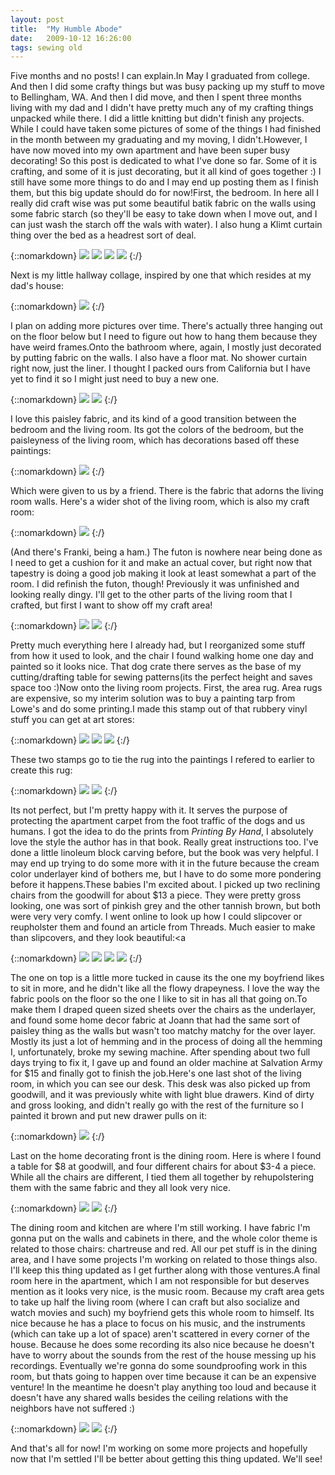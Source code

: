 ```yaml
---
layout: post
title:  "My Humble Abode"
date:   2009-10-12 16:26:00
tags: sewing old
---
```


Five months and no posts! I can explain.In May I graduated from college. And then I did some crafty things but was busy packing up my stuff to move to Bellingham, WA. And then I did move, and then I spent three months living with my dad and I didn't have pretty much any of my crafting things unpacked while there. I did a little knitting but didn't finish any projects. While I could have taken some pictures of some of the things I had finished in the month between my graduating and my moving, I didn't.However, I have now moved into my own apartment and have been super busy decorating! So this post is dedicated to what I've done so far. Some of it is crafting, and some of it is just decorating, but it all kind of goes together :) I still have some more things to do and I may end up posting them as I finish them, but this big update should do for now!First, the bedroom. In here all I really did craft wise was put some beautiful batik fabric on the walls using some fabric starch (so they'll be easy to take down when I move out, and I can just wash the starch off the wals with water). I also hung a Klimt curtain thing over the bed as a headrest sort of deal.

{::nomarkdown}
<img src="/uploads/2009/10/room01.jpg">
<img src="/uploads/2009/10/room02.jpg">
<img src="/uploads/2009/10/room03.jpg">
<img src="/uploads/2009/10/room04.jpg">
{:/}

Next is my little hallway collage, inspired by one that which resides at my dad's house:

{::nomarkdown}
<img src="/uploads/2009/10/room05.jpg">
{:/}

I plan on adding more pictures over time. There's actually three hanging out on the floor below but I need to figure out how to hang them because they have weird frames.Onto the bathroom where, again, I mostly just decorated by putting fabric on the walls. I also have a floor mat. No shower curtain right now, just the liner. I thought I packed ours from California but I have yet to find it so I might just need to buy a new one.

{::nomarkdown}
<img src="/uploads/2009/10/room06.jpg">
<img src="/uploads/2009/10/room08.jpg">
{:/}

I love this paisley fabric, and its kind of a good transition between the bedroom and the living room. Its got the colors of the bedroom, but the paisleyness of the living room, which has decorations based off these paintings:

{::nomarkdown}
<img src="/uploads/2009/10/room09.jpg">
{:/}

Which were given to us by a friend. There is the fabric that adorns the living room walls. Here's a wider shot of the living room, which is also my craft room:

{::nomarkdown}
<img src="/uploads/2009/10/room10.jpg">
{:/}

(And there's Franki, being a ham.) The futon is nowhere near being done as I need to get a cushion for it and make an actual cover, but right now that tapestry is doing a good job making it look at least somewhat a part of the room. I did refinish the futon, though! Previously it was unfinished and looking really dingy. I'll get to the other parts of the living room that I crafted, but first I want to show off my craft area!

{::nomarkdown}
<img src="/uploads/2009/10/room11.jpg">
<img src="/uploads/2009/10/room12.jpg">
{:/}

Pretty much everything here I already had, but I reorganized some stuff from how it used to look, and the chair I found walking home one day and painted so it looks nice. That dog crate there serves as the base of my cutting/drafting table for sewing patterns(its the perfect height and saves space too :)Now onto the living room projects. First, the area rug. Area rugs are expensive, so my interim solution was to buy a painting tarp from Lowe's and do some printing.I made this stamp out of that rubbery vinyl stuff you can get at art stores:

{::nomarkdown}
<img src="/uploads/2009/10/room13.jpg">
<img src="/uploads/2009/10/room14.jpg">
<img src="/uploads/2009/10/room15.jpg">
{:/}

These two stamps go to tie the rug into the paintings I refered to earlier to create this rug:

{::nomarkdown}
<img src="/uploads/2009/10/room16.jpg">
<img src="/uploads/2009/10/room17.jpg">
{:/}

Its not perfect, but I'm pretty happy with it. It serves the purpose of protecting the apartment carpet from the foot traffic of the dogs and us humans. I got the idea to do the prints from *Printing By Hand*, I absolutely love the style the author has in that book. Really great instructions too. I've done a little linoleum block carving before, but the book was very helpful. I may end up trying to do some more with it in the future because the cream color underlayer kind of bothers me, but I have to do some more pondering before it happens.These babies I'm excited about. I picked up two reclining chairs from the goodwill for about $13 a piece. They were pretty gross looking, one was sort of pinkish grey and the other tannish brown, but both were very very comfy. I went online to look up how I could slipcover or reupholster them and found an article from Threads. Much easier to make than slipcovers, and they look beautiful:<a

{::nomarkdown}
<img src="/uploads/2009/10/room18.jpg">
<img src="/uploads/2009/10/room19.jpg">
<img src="/uploads/2009/10/room20.jpg">
<img src="/uploads/2009/10/room21.jpg">
{:/}

The one on top is a little more tucked in cause its the one my boyfriend likes to sit in more, and he didn't like all the flowy drapeyness. I love the way the fabric pools on the floor so the one I like to sit in has all that going on.To make them I draped queen sized sheets over the chairs as the underlayer, and found some home decor fabric at Joann that had the same sort of paisley thing as the walls but wasn't too matchy matchy for the over layer. Mostly its just a lot of hemming and in the process of doing all the hemming I, unfortunately, broke my sewing machine. After spending about two full days trying to fix it, I gave up and found an older machine at Salvation Army for $15 and finally got to finish the job.Here's one last shot of the living room, in which you can see our desk. This desk was also picked up from goodwill, and it was previously white with light blue drawers. Kind of dirty and gross looking, and didn't really go with the rest of the furniture so I painted it brown and put new drawer pulls on it:

{::nomarkdown}
<img src="/uploads/2009/10/room22.jpg">
{:/}

Last on the home decorating front is the dining room. Here is where I found a table for $8 at goodwill, and four different chairs for about $3-4 a piece. While all the chairs are different, I tied them all together by rehupolstering them with the same fabric and they all look very nice.

{::nomarkdown}
<img src="/uploads/2009/10/room23.jpg">
<img src="/uploads/2009/10/room24.jpg">
{:/}

The dining room and kitchen are where I'm still working. I have fabric I'm gonna put on the walls and cabinets in there, and the whole color theme is related to those chairs: chartreuse and red. All our pet stuff is in the dining area, and I have some projects I'm working on related to those things also. I'll keep this thing updated as I get further along with those ventures.A final room here in the apartment, which I am not responsible for but deserves mention as it looks very nice, is the music room. Because my craft area gets to take up half the living room (where I can craft but also socialize and watch movies and such) my boyfriend gets this whole room to himself. Its nice because he has a place to focus on his music, and the instruments (which can take up a lot of space) aren't scattered in every corner of the house. Because he does some recording its also nice because he doesn't have to worry about the sounds from the rest of the house messing up his recordings. Eventually we're gonna do some soundproofing work in this room, but thats going to happen over time because it can be an expensive venture! In the meantime he doesn't play anything too loud and because it doesn't have any shared walls besides the ceiling relations with the neighbors have not suffered :)

{::nomarkdown}
<img src="/uploads/2009/10/room25.jpg">
<img src="/uploads/2009/10/room26.jpg">
{:/}

And that's all for now! I'm working on some more projects and hopefully now that I'm settled I'll be better about getting this thing updated. We'll see!
